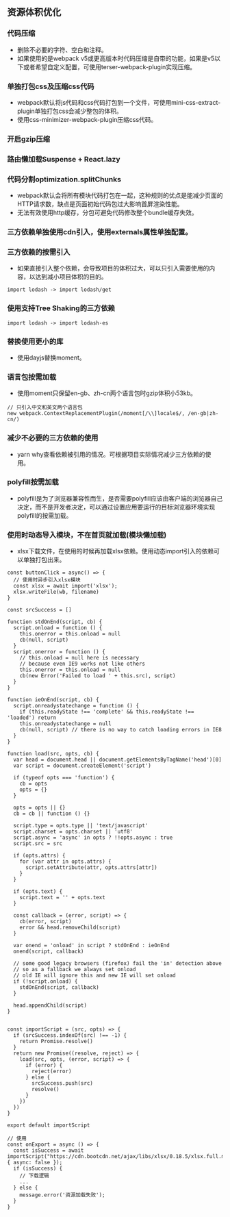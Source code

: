 ## 资源体积优化
### 代码压缩
- 删除不必要的字符、空白和注释。
- 如果使用的是webpack v5或更高版本时代码压缩是自带的功能，如果是v5以下或者希望自定义配置，可使用terser-webpack-plugin实现压缩。
### 单独打包css及压缩css代码
- webpack默认将js代码和css代码打包到一个文件，可使用mini-css-extract-plugin单独打包css会减少整包的体积。
- 使用css-minimizer-webpack-plugin压缩css代码。
### 开启gzip压缩
### 路由懒加载Suspense + React.lazy
### 代码分割optimization.splitChunks
- webpack默认会将所有模块代码打包在一起，这种规则的优点是能减少页面的HTTP请求数，缺点是页面初始代码包过大影响首屏渲染性能。
- 无法有效使用http缓存，分包可避免代码修改整个bundle缓存失效。
### 三方依赖单独使用cdn引入，使用externals属性单独配置。
### 三方依赖的按需引入
- 如果直接引入整个依赖，会导致项目的体积过大，可以只引入需要使用的内容，以达到减小项目体积的目的。
```
import lodash -> import lodash/get
```
### 使用支持Tree Shaking的三方依赖
```
import lodash -> import lodash-es
```
### 替换使用更小的库
- 使用dayjs替换moment。
### 语言包按需加载
- 使用moment只保留en-gb、zh-cn两个语言包时gzip体积小53kb。
```
// 只引入中文和英文两个语言包
new webpack.ContextReplacementPlugin(/moment[/\\]locale$/, /en-gb|zh-cn/)
```
### 减少不必要的三方依赖的使用
- yarn why查看依赖被引用的情况。可根据项目实际情况减少三方依赖的使用。
### polyfill按需加载
- polyfill是为了浏览器兼容性而生，是否需要polyfill应该由客户端的浏览器自己决定，而不是开发者决定，可以通过设置应用要运行的目标浏览器环境实现polyfill的按需加载。
### 使用时动态导入模块，不在首页就加载(模块懒加载)
- xlsx下载文件，在使用的时候再加载xlsx依赖。使用动态import引入的依赖可以单独打包出来。
```
const buttonClick = async() => {
  // 使用时异步引入xlsx模块
  const xlsx = await import('xlsx');
  xlsx.writeFile(wb, filename)
}
```
```
const srcSuccess = []

function stdOnEnd(script, cb) {
  script.onload = function () {
    this.onerror = this.onload = null
    cb(null, script)
  }
  script.onerror = function () {
    // this.onload = null here is necessary
    // because even IE9 works not like others
    this.onerror = this.onload = null
    cb(new Error('Failed to load ' + this.src), script)
  }
}

function ieOnEnd(script, cb) {
  script.onreadystatechange = function () {
    if (this.readyState !== 'complete' && this.readyState !== 'loaded') return
    this.onreadystatechange = null
    cb(null, script) // there is no way to catch loading errors in IE8
  }
}

function load(src, opts, cb) {
  var head = document.head || document.getElementsByTagName('head')[0]
  var script = document.createElement('script')

  if (typeof opts === 'function') {
    cb = opts
    opts = {}
  }

  opts = opts || {}
  cb = cb || function () {}

  script.type = opts.type || 'text/javascript'
  script.charset = opts.charset || 'utf8'
  script.async = 'async' in opts ? !!opts.async : true
  script.src = src

  if (opts.attrs) {
    for (var attr in opts.attrs) {
      script.setAttribute(attr, opts.attrs[attr])
    }
  }

  if (opts.text) {
    script.text = '' + opts.text
  }

  const callback = (error, script) => {
    cb(error, script)
    error && head.removeChild(script)
  }

  var onend = 'onload' in script ? stdOnEnd : ieOnEnd
  onend(script, callback)

  // some good legacy browsers (firefox) fail the 'in' detection above
  // so as a fallback we always set onload
  // old IE will ignore this and new IE will set onload
  if (!script.onload) {
    stdOnEnd(script, callback)
  }

  head.appendChild(script)
}


const importScript = (src, opts) => {
  if (srcSuccess.indexOf(src) !== -1) {
    return Promise.resolve()
  }
  return new Promise((resolve, reject) => {
    load(src, opts, (error, script) => {
      if (error) {
        reject(error)
      } else {
        srcSuccess.push(src)
        resolve()
      }
    })
  })
}

export default importScript

// 使用
const onExport = async () => {
  const isSuccess = await importScript("https://cdn.bootcdn.net/ajax/libs/xlsx/0.18.5/xlsx.full.min.js", { async: false });
  if (isSuccess) {
    // 下载逻辑
    ...
  } else {
    message.error('资源加载失败');
  }
}
```